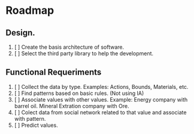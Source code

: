 # Roadmap

## Design.

1. [ ] Create the basis architecture of software.
2. [ ] Select the third party library to help the development.

## Functional Requeriments

1. [ ] Collect the data by type. Examples: Actions, Bounds, Materials, etc.
2. [ ] Find patterns based on basic rules. (Not using IA)
3. [ ] Associate values with other values. Example: Energy company with barrel oil. Mineral Extration company with Ore.
4. [ ] Colect data from social network related to that value and associate with pattern.
5. [ ] Predict values. 
